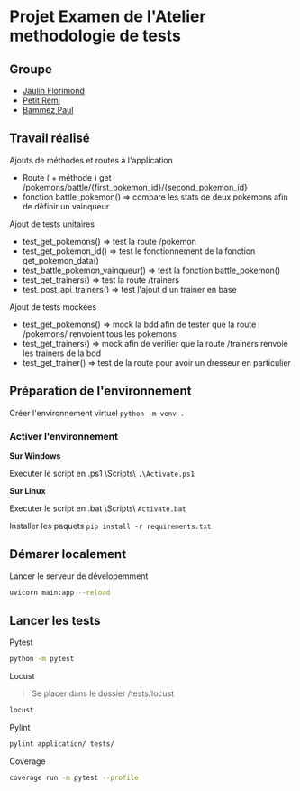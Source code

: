 # Projet Examen de l'Atelier methodologie de tests

## Groupe

- [Jaulin Florimond](https://github.com/Jflo02)
- [Petit Rémi](https://github.com/piett-rm)
- [Bammez Paul](https://github.com/bammezpaul)

## Travail réalisé

Ajouts de méthodes et routes à l'application

- Route ( + méthode ) get /pokemons/battle/{first_pokemon_id}/{second_pokemon_id}
- fonction battle_pokemon() => compare les stats de deux pokemons afin de définir un vainqueur

Ajout de tests unitaires

- test_get_pokemons() => test la route /pokemon
- test_get_pokemon_id() => test le fonctionnement de la fonction get_pokemon_data()
- test_battle_pokemon_vainqueur() => test la fonction battle_pokemon()
- test_get_trainers() => test la route /trainers
- test_post_api_trainers() => test l'ajout d'un trainer en base

Ajout de tests mockées

- test_get_pokemons() => mock la bdd afin de tester que la route /pokemons/ renvoient tous les pokemons
- test_get_trainers() => mock afin de verifier que la route /trainers renvoie les trainers de la bdd
- test_get_trainer() => test de la route pour avoir un dresseur en particulier



## Préparation de l'environnement

Créer l'environnement virtuel `python -m venv .`

### Activer l'environnement

**Sur Windows**

Executer le script en .ps1 \Scripts\ `.\Activate.ps1`

**Sur Linux**

Executer le script en .bat \Scripts\ `Activate.bat`

Installer les paquets
`pip install -r requirements.txt`

## Démarer localement

Lancer le serveur de dévelopemment

```bash
uvicorn main:app --reload
```

## Lancer les tests

Pytest

```bash
python -m pytest
```

Locust

> Se placer dans le dossier /tests/locust

```bash
locust
```

Pylint

```bash
pylint application/ tests/
```

Coverage

```bash
coverage run -m pytest --profile
```
